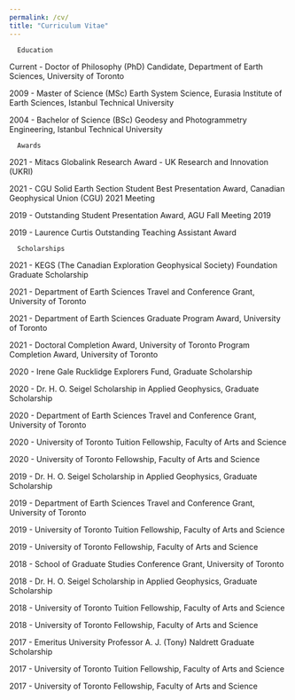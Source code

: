 ```yaml
---
permalink: /cv/
title: "Curriculum Vitae"
---
```


      Education

Current - Doctor of Philosophy (PhD) Candidate,
			Department of Earth Sciences,
			University of Toronto

2009 - Master of Science (MSc)
			Earth System Science, Eurasia Institute of Earth Sciences,
			Istanbul Technical University

2004 - Bachelor of Science (BSc)
			Geodesy and Photogrammetry Engineering,
      Istanbul Technical University


      Awards

2021 - Mitacs Globalink Research Award - UK Research and Innovation (UKRI)

2021 - CGU Solid Earth Section Student Best Presentation Award, Canadian Geophysical Union (CGU) 2021 Meeting

2019 - Outstanding Student Presentation Award, AGU Fall Meeting 2019

2019 - Laurence Curtis Outstanding Teaching Assistant Award


      Scholarships

2021 - KEGS (The Canadian Exploration Geophysical Society) Foundation Graduate Scholarship

2021 - Department of Earth Sciences Travel and Conference Grant, University of Toronto

2021 - Department of Earth Sciences Graduate Program Award, University of Toronto

2021 - Doctoral Completion Award, University of Toronto Program Completion Award, University of Toronto

2020 - Irene Gale Rucklidge Explorers Fund, Graduate Scholarship

2020 - Dr. H. O. Seigel Scholarship in Applied Geophysics, Graduate Scholarship

2020 - Department of Earth Sciences Travel and Conference Grant, University of Toronto

2020 - University of Toronto Tuition Fellowship, Faculty of Arts and Science

2020 - University of Toronto Fellowship, Faculty of Arts and Science

2019 - Dr. H. O. Seigel Scholarship in Applied Geophysics, Graduate Scholarship

2019 - Department of Earth Sciences Travel and Conference Grant, University of Toronto

2019 - University of Toronto Tuition Fellowship, Faculty of Arts and Science

2019 - University of Toronto Fellowship, Faculty of Arts and Science

2018 - School of Graduate Studies Conference Grant, University of Toronto

2018 - Dr. H. O. Seigel Scholarship in Applied Geophysics, Graduate Scholarship

2018 - University of Toronto Tuition Fellowship, Faculty of Arts and Science

2018 - University of Toronto Fellowship, Faculty of Arts and Science

2017 - Emeritus University Professor A. J. (Tony) Naldrett Graduate Scholarship

2017 - University of Toronto Tuition Fellowship, Faculty of Arts and Science

2017 - University of Toronto Fellowship, Faculty of Arts and Science
